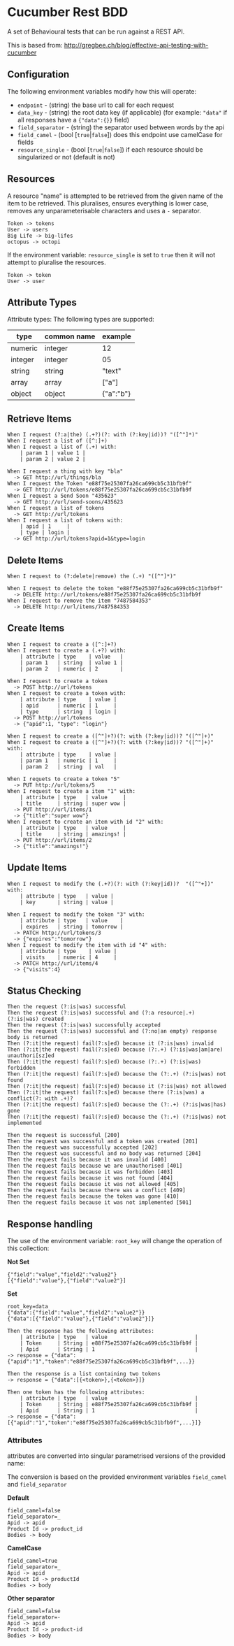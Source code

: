 # Cucumber Rest BDD

A set of Behavioural tests that can be run against a REST API.

This is based from: http://gregbee.ch/blog/effective-api-testing-with-cucumber

## Configuration

The following environment variables modify how this will operate:

- `endpoint` - (string) the base url to call for each request
- `data_key` - (string) the root data key (if applicable) (for example: `"data"` if all responses have a `{"data":{}}` field)
- `field_separator` - (string) the separator used between words by the api
- `field_camel` - (bool [`true`|`false`]) does this endpoint use camelCase for fields
- `resource_single` - (bool [`true`|`false`]) if each resource should be singularized or not (default is not)

## Resources

A resource "name" is attempted to be retrieved from the given name of the item to be retrieved. This pluralises, ensures everything is lower case, removes any unparameterisable characters and uses a `-` separator.

```
Token -> tokens
User -> users
Big Life -> big-lifes
octopus -> octopi
```

If the environment variable: `resource_single` is set to `true` then it will not attempt to pluralise the resources.

```
Token -> token
User -> user
```

## Attribute Types

Attribute types:
The following types are supported:

| type    | common name | example   |
|---------|-------------|-----------|
| numeric | integer     | 12        |
| integer | integer     | 05        |
| string  | string      | "text"    |
| array   | array       | ["a"]     |
| object  | object      | {"a":"b"} |

## Retrieve Items

```gherkin
When I request (?:a|the) (.+?)(?: with (?:key|id))? "([^"]*)"
When I request a list of ([^:]+)
When I request a list of (.+) with:
    | param 1 | value 1 |
    | param 2 | value 2 |

When I request a thing with key "bla"
  -> GET http://url/things/bla
When I request the Token "e88f75e25307fa26ca699cb5c31bfb9f"
  -> GET http://url/tokens/e88f75e25307fa26ca699cb5c31bfb9f
When I request a Send Soon "435623"
  -> GET http://url/send-soons/435623
When I request a list of tokens
  -> GET http://url/tokens
When I request a list of tokens with:
    | apid | 1     |
    | type | login |
  -> GET http://url/tokens?apid=1&type=login
```

## Delete Items

```gherkin
When I request to (?:delete|remove) the (.+) "([^"]*)"

When I request to delete the token "e88f75e25307fa26ca699cb5c31bfb9f"
  -> DELETE http://url/tokens/e88f75e25307fa26ca699cb5c31bfb9f
When I request to remove the item "7487584353"
  -> DELETE http://url/items/7487584353
```

## Create Items

```gherkin
When I request to create a ([^:]+?)
When I request to create a (.+?) with:
    | attribute | type    | value   |
    | param 1   | string  | value 1 |
    | param 2   | numeric | 2       |

When I request to create a token
  -> POST http://url/tokens
When I request to create a token with:
    | attribute | type    | value |
    | apid      | numeric | 1     |
    | type      | string  | login |
  -> POST http://url/tokens
  -> {"apid":1, "type": "login"}

When I request to create a ([^"]+?)(?: with (?:key|id))? "([^"]+)"
When I request to create a ([^"]+?)(?: with (?:key|id))? "([^"]+)" with:
    | attribute | type    | value |
    | param 1   | numeric | 1     |
    | param 2   | string  | val   |

When I requets to create a token "5"
  -> PUT http://url/tokens/5
When I request to create a item "1" with:
    | attribute | type   | value     |
    | title     | string | super wow |
  -> PUT http://url/items/1
  -> {"title":"super wow"}
When I request to create an item with id "2" with:
    | attribute | type   | value     |
    | title     | string | amazings! |
  -> PUT http://url/items/2
  -> {"title":"amazings!"}
```

## Update Items

```gherkin
When I request to modify the (.+?)(?: with (?:key|id))?  "([^"+])" with:
    | attribute | type   | value |
    | key       | string | value |

When I request to modify the token "3" with:
    | attribute | type   | value    |
    | expires   | string | tomorrow |
  -> PATCH http://url/tokens/3
  -> {"expires":"tomorrow"}
When I request to modify the item with id "4" with:
    | attribute | type    | value |
    | visits    | numeric | 4     |
  -> PATCH http://url/items/4
  -> {"visits":4}
```

## Status Checking

```gherkin
Then the request (?:is|was) successful
Then the request (?:is|was) successful and (?:a resource|.+) (?:is|was) created
Then the request (?:is|was) successfully accepted
Then the request (?:is|was) successful and (?:no|an empty) response body is returned
Then (?:it|the request) fail(?:s|ed) because it (?:is|was) invalid
Then (?:it|the request) fail(?:s|ed) because (?:.+) (?:is|was|am|are) unauthori[sz]ed
Then (?:it|the request) fail(?:s|ed) because (?:.+) (?:is|was) forbidden
Then (?:it|the request) fail(?:s|ed) because the (?:.+) (?:is|was) not found
Then (?:it|the request) fail(?:s|ed) because it (?:is|was) not allowed
Then (?:it|the request) fail(?:s|ed) because there (?:is|was) a conflict(?: with .+)?
Then (?:it|the request) fail(?:s|ed) because the (?:.+) (?:is|was|has) gone
Then (?:it|the request) fail(?:s|ed) because the (?:.+) (?:is|was) not implemented

Then the request is successful [200]
Then the request was successful and a token was created [201]
Then the request was successfully accepted [202]
Then the request was successful and no body was returned [204]
Then the request fails because it was invalid [400]
Then the request fails because we are unauthorised [401]
Then the request fails because it was forbidden [403]
Then the request fails because it was not found [404]
Then the request fails because it was not allowed [405]
Then the request fails because there was a conflict [409]
Then the request fails because the token was gone [410]
Then the request fails because it was not implemented [501]
```

## Response handling

The use of the environment variable: `root_key` will change the operation of this collection:

**Not Set**
```
{"field":"value","field2":"value2"}
[{"field":"value"},{"field":"value2"}]
```

**Set**
```
root_key=data
{"data":{"field":"value","field2":"value2"}}
{"data":[{"field":"value"},{"field":"value2"}]}
```

```gherkin
Then the response has the following attributes:
    | attribute | type   | value                            |
    | Token     | String | e88f75e25307fa26ca699cb5c31bfb9f |
    | Apid      | String | 1                                |
-> response = {"data":{"apid":"1","token":"e88f75e25307fa26ca699cb5c31bfb9f",...}}

Then the response is a list containing two tokens
-> response = {"data":[{<token>},{<token>}]}

Then one token has the following attributes:
    | attribute | type   | value                            |
    | Token     | String | e88f75e25307fa26ca699cb5c31bfb9f |
    | Apid      | String | 1                                |
-> response = {"data":[{"apid":"1","token":"e88f75e25307fa26ca699cb5c31bfb9f",...}]}
```

### Attributes

attributes are converted into singular parametrised versions of the provided name:

The conversion is based on the provided environment variables `field_camel` and `field_separator`

**Default**
```
field_camel=false
field_separator=_
Apid -> apid
Product Id -> product_id
Bodies -> body
```

**CamelCase**
```
field_camel=true
field_separator=_
Apid -> apid
Product Id -> productId
Bodies -> body
```

**Other separator**
```
field_camel=false
field_separator=-
Apid -> apid
Product Id -> product-id
Bodies -> body
```
